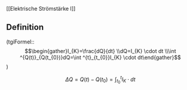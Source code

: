 [[Elektrische Strömstärke I]]

## Definition 
(tgiFormel::$$\begin{gather}I_{K}=\frac{dQ}{dt} \\dQ=I_{K} \cdot dt  \\\int ^{Q(t)}_{Q(t_{0})}dQ=\int ^{t}_{t_{0}}I_{K} \cdot dt\end{gather}$$)

$$
\Delta Q=Q(t)-Q(t_{0})=\int ^{t}_{t_{0}}I_{K} \cdot dt
$$